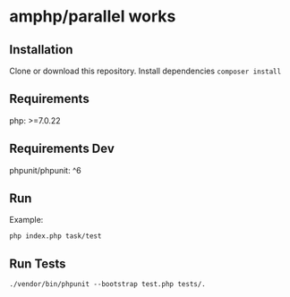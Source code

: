 # amphp/parallel works

## Installation
Clone or download this repository. Install dependencies ```composer install```


## Requirements
php: >=7.0.22

## Requirements Dev
phpunit/phpunit: ^6

## Run
Example:

```php index.php task/test```

## Run Tests
```./vendor/bin/phpunit --bootstrap test.php tests/.```
